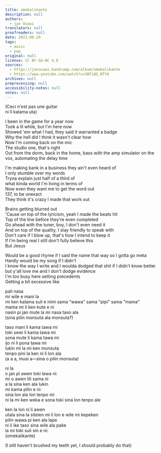 ```yaml
---
title: omekalikante
description: null
authors:
  - jan Usawi
translators: null
proofreaders: null
date: 2022-06-29
tags:
  - music
  - pop
original: null
license: CC BY-SA-NC 4.0
sources:
  - https://janusawi.bandcamp.com/album/omekalikante
  - https://www.youtube.com/watch?v=SBTiQG_NTY4
archives: null
preprocessing: null
accessibility-notes: null
notes: null
---
```


(Ceci n'est pas une guitar  \
ni li kalama uta)

I been in the game for a year now  \
Took a lil while, but I'm here now  \
Showed 'em what I had, they said it warranted a badge  \
Why the hell did I think it wasn't clear how  \
Now I'm coming back on the mic  \
The studio one, that's right  \
Out from the dorm, back in the home, bass with the amp simulator on the vox, automating the delay time

I'm making bank in a business they ain't even heard of  \
I only stumble over my words  \
Tryna explain just half of a third of  \
what kinda world I'm living in terms of  \
Now even they want me to get the word out  \
137, to be unexact  \
They think it's crazy I made that work out

Brains getting blurred out  \
'Cause on top of the lyricism, yeah I made the beats hit  \
Top of the line before they're even completed  \
Go ahead with the tuner, boy, I don't even need it  \
And on top of the quality, I stay friendly to speak with  \
Don't care if I blow up, that's how I intend to keep it  \
If I'm being real I still don't fully believe this  \
But Jesus 

Would be a good rhyme if I said the name that way so I gotta go meta  \
Hardly would be my song if I didn't  \
I know the way I write and I woulda dodged that shit if I didn't know better  \
but y'all love me and I don't dodge evidence  \
I'm too busy here setting precedents  \
Getting a bit excessive like

pali nasa  \
mi wile e mani la  \
mi ken kalama suli e nimi sama "wawa" sama "pipi" sama "mama"  \
mama mi li ken kute e ni  \
nasin pi jan mute la mi nasa taso ala   \
(sina pilin monsuta ala monsuta?)

taso mani li kama tawa mi  \
toki sewi li kama tawa mi  \
sona mute li kama tawa mi  \
ijo ni li pona tawa mi  \
lukin mi la mi ken monsuta  \
tenpo pini la ken ni li lon ala  \
(a a a, musi a—sina o pilin monsuta)

ni la   \
o jan pi awen toki lawa ni:  \
mi o awen lili sama ni  \
a la sina ken ala lukin  \
mi kama pilin e ni:   \
sina lon ala lon tenpo mi  \
ni la mi ken weka e sona toki sina lon tenpo ale

ken la lon ni li awen  \
utala sina la sitelen mi li lon e wile mi kepeken  \
pilin wawa pi ken ala lape  \
ni li ike taso sina wile ala pake  \
la mi toki suli sin e ni:   \
(omekalikante)

(I still haven't brushed my teeth yet, I should probably do that)
